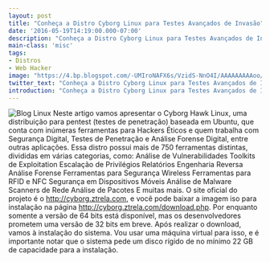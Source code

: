 ```yaml
---
layout: post
title: "Conheça a Distro Cyborg Linux para Testes Avançados de Invasão"
date: '2016-05-19T14:19:00.000-07:00'
description: "Conheça a Distro Cyborg Linux para Testes Avançados de Invasão"
main-class: 'misc'
tags:
- Distros
- Web Hacker
image: "https://4.bp.blogspot.com/-UMIroNAFX6s/VzidS-NnO4I/AAAAAAAAAoo/xFOES5k6_YQgnkiYg33hl6H4o99-_ddoQCLcB/s72-c/Conhe%25C3%25A7a%2Ba%2BDistro%2BCyborg%2BLinux%2Bpara%2BTestes%2BAvan%25C3%25A7ados%2Bde%2BInvas%25C3%25A3o.jpg"
twitter_text: "Conheça a Distro Cyborg Linux para Testes Avançados de Invasão"
introduction: "Conheça a Distro Cyborg Linux para Testes Avançados de Invasão"
---
```

![Blog Linux](https://4.bp.blogspot.com/-UMIroNAFX6s/VzidS-NnO4I/AAAAAAAAAoo/xFOES5k6_YQgnkiYg33hl6H4o99-_ddoQCLcB/s640/Conhe%25C3%25A7a%2Ba%2BDistro%2BCyborg%2BLinux%2Bpara%2BTestes%2BAvan%25C3%25A7ados%2Bde%2BInvas%25C3%25A3o.jpg "Blog Linux")
Neste artigo vamos apresentar o Cyborg Hawk Linux, uma distribuição para pentest (testes de penetração) baseada em Ubuntu, que conta com inúmeras ferramentas para Hackers Éticos e quem trabalha com Segurança Digital, Testes de Penetração e Análise Forense Digital, entre outras aplicações.
Essa distro possui mais de 750 ferramentas distintas, divididas em várias categorias, como:
 Análise de Vulnerabilidades Toolkits de Exploitation Escalação de Privilégios Relatórios Engenharia Reversa Análise Forense Ferramentas para Segurança Wireless Ferramentas para RFID e NFC Segurança em Dispositivos Móveis Análise de Malware Scanners de Rede Análise de Pacotes
E muitas mais.
O site oficial do projeto é o http://cyborg.ztrela.com, e você pode baixar a imagem iso para instalação na página http://cyborg.ztrela.com/download.php. Por enquanto somente a versão de 64 bits está disponível, mas os desenvolvedores prometem uma versão de 32 bits em breve.
Após realizar o download, vamos à instalação do sistema. Vou usar uma máquina virtual para isso, e é importante notar que o sistema pede um disco rígido de no mínimo 22 GB de capacidade para a instalação.
